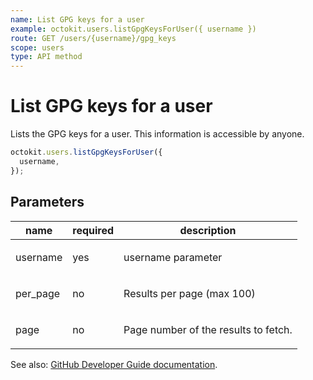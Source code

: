 ```yaml
---
name: List GPG keys for a user
example: octokit.users.listGpgKeysForUser({ username })
route: GET /users/{username}/gpg_keys
scope: users
type: API method
---
```


# List GPG keys for a user

Lists the GPG keys for a user. This information is accessible by anyone.

```js
octokit.users.listGpgKeysForUser({
  username,
});
```

## Parameters

<table>
  <thead>
    <tr>
      <th>name</th>
      <th>required</th>
      <th>description</th>
    </tr>
  </thead>
  <tbody>
    <tr><td>username</td><td>yes</td><td>

username parameter

</td></tr>
<tr><td>per_page</td><td>no</td><td>

Results per page (max 100)

</td></tr>
<tr><td>page</td><td>no</td><td>

Page number of the results to fetch.

</td></tr>
  </tbody>
</table>

See also: [GitHub Developer Guide documentation](https://developer.github.com/v3/users/gpg_keys/#list-gpg-keys-for-a-user).
